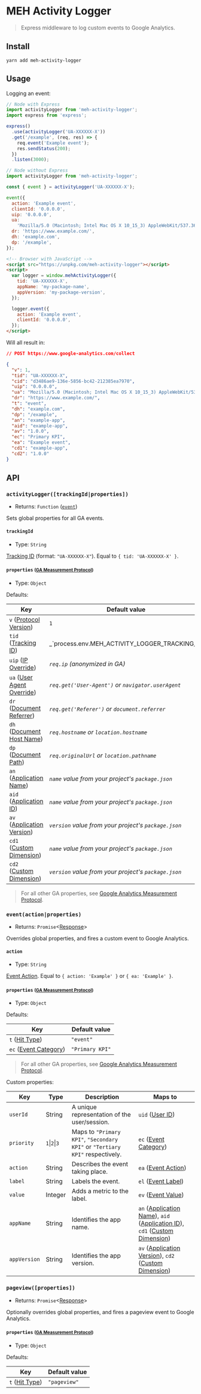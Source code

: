 # MEH Activity Logger

> Express middleware to log custom events to Google Analytics.

## Install

```shell
yarn add meh-activity-logger
```

## Usage

Logging an event:

```js
// Node with Express
import activityLogger from 'meh-activity-logger';
import express from 'express';

express()
  .use(activityLogger('UA-XXXXXX-X'))
  .get('/example', (req, res) => {
    req.event('Example event');
    res.sendStatus(200);
  })
  .listen(3000);
```

```js
// Node without Express
import activityLogger from 'meh-activity-logger';

const { event } = activityLogger('UA-XXXXXX-X');

event({
  action: 'Example event',
  clientId: '0.0.0.0',
  uip: '0.0.0.0',
  ua:
    'Mozilla/5.0 (Macintosh; Intel Mac OS X 10_15_3) AppleWebKit/537.36 (KHTML, like Gecko) Chrome/80.0.3987.132 Safari/537.36',
  dr: 'https://www.example.com/',
  dh: 'example.com',
  dp: '/example',
});
```

```html
<!-- Browser with JavaScript -->
<script src="https://unpkg.com/meh-activity-logger"></script>
<script>
  var logger = window.mehActivityLogger({
    tid: 'UA-XXXXXX-X',
    appName: 'my-package-name',
    appVersion: 'my-package-version',
  });

  logger.event({
    action: 'Example event',
    clientId: '0.0.0.0',
  });
</script>
```

Will all result in:

```json
// POST https://www.google-analytics.com/collect

{
  "v": 1,
  "tid": "UA-XXXXXX-X",
  "cid": "d3486ae9-136e-5856-bc42-212385ea7970",
  "uip": "0.0.0.0",
  "ua": "Mozilla/5.0 (Macintosh; Intel Mac OS X 10_15_3) AppleWebKit/537.36 (KHTML, like Gecko) Chrome/80.0.3987.132 Safari/537.36",
  "dr": "https://www.example.com/",
  "t": "event",
  "dh": "example.com",
  "dp": "/example",
  "an": "example-app",
  "aid": "example-app",
  "av": "1.0.0",
  "ec": "Primary KPI",
  "ea": "Example event",
  "cd1": "example-app",
  "cd2": "1.0.0"
}
```

## API

### `activityLogger([trackingId|properties])`

- Returns: `Function` ([`event`](#eventactionproperties))

Sets global properties for all GA events.

#### `trackingId`

- Type: `String`

[Tracking ID](https://developers.google.com/analytics/devguides/collection/protocol/v1/parameters#tid) (format: `"UA-XXXXXX-X"`). Equal to `{ tid: 'UA-XXXXXX-X' }`.

#### `properties` <small>([GA Measurement Protocol](https://developers.google.com/analytics/devguides/collection/protocol/v1/reference))</small>

- Type: `Object`

Defaults:

| Key                                                                                                                  | Default value                                                                                  |
| -------------------------------------------------------------------------------------------------------------------- | ---------------------------------------------------------------------------------------------- |
| `v` ([Protocol Version](https://developers.google.com/analytics/devguides/collection/protocol/v1/parameters#v))      | `1`                                                                                            |
| `tid` ([Tracking ID](https://developers.google.com/analytics/devguides/collection/protocol/v1/parameters#td))        | _`process.env.MEH_ACTIVITY_LOGGER_TRACKING_ID || 'UA-26548270-15'` (defaults to MEH property)_ |
| `uip` ([IP Override](https://developers.google.com/analytics/devguides/collection/protocol/v1/parameters#uip))       | _`req.ip` (anonymized in GA)_                                                                  |
| `ua` ([User Agent Override](https://developers.google.com/analytics/devguides/collection/protocol/v1/parameters#ua)) | _`req.get('User-Agent')` or `navigator.userAgent`_                                             |
| `dr` ([Document Referrer](https://developers.google.com/analytics/devguides/collection/protocol/v1/parameters#dr))   | _`req.get('Referer')` or `document.referrer`_                                                  |
| `dh` ([Document Host Name](https://developers.google.com/analytics/devguides/collection/protocol/v1/parameters#dh))  | _`req.hostname` or `location.hostname`_                                                        |
| `dp` ([Document Path](https://developers.google.com/analytics/devguides/collection/protocol/v1/parameters#dp))       | _`req.originalUrl` or `location.pathname`_                                                     |
| `an` ([Application Name](https://developers.google.com/analytics/devguides/collection/protocol/v1/parameters#an))    | _`name` value from your project's `package.json`_                                              |
| `aid` ([Application ID](https://developers.google.com/analytics/devguides/collection/protocol/v1/parameters#aid))    | _`name` value from your project's `package.json`_                                              |
| `av` ([Application Version](https://developers.google.com/analytics/devguides/collection/protocol/v1/parameters#av)) | _`version` value from your project's `package.json`_                                           |
| `cd1` ([Custom Dimension](https://developers.google.com/analytics/devguides/collection/protocol/v1/parameters#cd_))  | _`name` value from your project's `package.json`_                                              |
| `cd2` ([Custom Dimension](https://developers.google.com/analytics/devguides/collection/protocol/v1/parameters#cd_))  | _`version` value from your project's `package.json`_                                           |

> For all other GA properties, see [Google Analytics Measurement Protocol](https://developers.google.com/analytics/devguides/collection/protocol/v1/reference).

### `event(action|properties)`

- Returns: `Promise`<[Response](https://www.npmjs.com/package/isomorphic-fetch)>

Overrides global properties, and fires a custom event to Google Analytics.

#### `action`

- Type: `String`

[Event Action](https://developers.google.com/analytics/devguides/collection/protocol/v1/parameters#ea). Equal to `{ action: 'Example' }` or `{ ea: 'Example' }`.

#### `properties` <small>([GA Measurement Protocol](https://developers.google.com/analytics/devguides/collection/protocol/v1/reference))</small>

- Type: `Object`

Defaults:

| Key                                                                                                             | Default value   |
| --------------------------------------------------------------------------------------------------------------- | --------------- |
| `t` ([Hit Type](https://developers.google.com/analytics/devguides/collection/protocol/v1/parameters#t))         | `"event"`       |
| `ec` ([Event Category](https://developers.google.com/analytics/devguides/collection/protocol/v1/parameters#ec)) | `"Primary KPI"` |

> For all other GA properties, see [Google Analytics Measurement Protocol](https://developers.google.com/analytics/devguides/collection/protocol/v1/reference).

Custom properties:

| Key          | Type          | Description                                                                  | Maps to                                                                                                                                                                                                                                                                                                                                                   |
| ------------ | ------------- | ---------------------------------------------------------------------------- | --------------------------------------------------------------------------------------------------------------------------------------------------------------------------------------------------------------------------------------------------------------------------------------------------------------------------------------------------------- |
| `userId`     | String        | A unique representation of the user/session.                                 | `uid` ([User ID](https://developers.google.com/analytics/devguides/collection/protocol/v1/parameters#uid))                                                                                                                                                                                                                                                |
| `priority`   | `1`\|`2`\|`3` | Maps to `"Primary KPI"`, `"Secondary KPI"` or `"Tertiary KPI"` respectively. | `ec` ([Event Category](https://developers.google.com/analytics/devguides/collection/protocol/v1/parameters#ec))                                                                                                                                                                                                                                           |
| `action`     | String        | Describes the event taking place.                                            | `ea` ([Event Action](https://developers.google.com/analytics/devguides/collection/protocol/v1/parameters#ea))                                                                                                                                                                                                                                             |
| `label`      | String        | Labels the event.                                                            | `el` ([Event Label](https://developers.google.com/analytics/devguides/collection/protocol/v1/parameters#el))                                                                                                                                                                                                                                              |
| `value`      | Integer       | Adds a metric to the label.                                                  | `ev` ([Event Value](https://developers.google.com/analytics/devguides/collection/protocol/v1/parameters#ev))                                                                                                                                                                                                                                              |
| `appName`    | String        | Identifies the app name.                                                     | `an` ([Application Name](https://developers.google.com/analytics/devguides/collection/protocol/v1/parameters#an)), `aid` ([Application ID](https://developers.google.com/analytics/devguides/collection/protocol/v1/parameters#aid)), `cd1` ([Custom Dimension](https://developers.google.com/analytics/devguides/collection/protocol/v1/parameters#cd_)) |
| `appVersion` | String        | Identifies the app version.                                                  | `av` ([Application Version](https://developers.google.com/analytics/devguides/collection/protocol/v1/parameters#av)), `cd2` ([Custom Dimension](https://developers.google.com/analytics/devguides/collection/protocol/v1/parameters#cd_))                                                                                                                 |

### `pageview([properties])`

- Returns: `Promise`<[Response](https://www.npmjs.com/package/node-fetch#class-response)>

Optionally overrides global properties, and fires a pageview event to Google Analytics.

#### `properties` <small>([GA Measurement Protocol](https://developers.google.com/analytics/devguides/collection/protocol/v1/reference))</small>

- Type: `Object`

Defaults:

| Key                                                                                                     | Default value |
| ------------------------------------------------------------------------------------------------------- | ------------- |
| `t` ([Hit Type](https://developers.google.com/analytics/devguides/collection/protocol/v1/parameters#t)) | `"pageview"`  |
